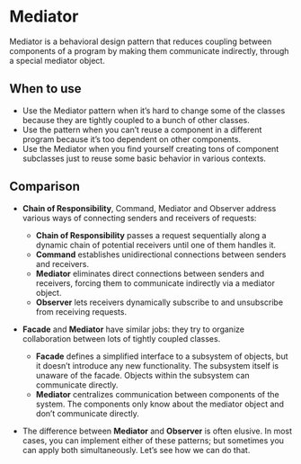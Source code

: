 # Mediator

Mediator is a behavioral design pattern that reduces coupling between components of a program by making them communicate indirectly, through a special mediator object.

## When to use

- Use the Mediator pattern when it’s hard to change some of the classes because they are tightly coupled to a bunch of other classes.
- Use the pattern when you can’t reuse a component in a different program because it’s too dependent on other components.
- Use the Mediator when you find yourself creating tons of component subclasses just to reuse some basic behavior in various contexts.

## Comparison

- **Chain of Responsibility**, Command, Mediator and Observer address various ways of connecting senders and receivers of requests:
  - **Chain of Responsibility** passes a request sequentially along a dynamic chain of potential receivers until one of them handles it.
  - **Command** establishes unidirectional connections between senders and receivers.
  - **Mediator** eliminates direct connections between senders and receivers, forcing them to communicate indirectly via a mediator object.
  - **Observer** lets receivers dynamically subscribe to and unsubscribe from receiving requests.

- **Facade** and **Mediator** have similar jobs: they try to organize collaboration between lots of tightly coupled classes.
  - **Facade** defines a simplified interface to a subsystem of objects, but it doesn’t introduce any new functionality. The subsystem itself is unaware of the facade. Objects within the subsystem can communicate directly.
  - **Mediator** centralizes communication between components of the system. The components only know about the mediator object and don’t communicate directly.

- The difference between **Mediator** and **Observer** is often elusive. In most cases, you can implement either of these patterns; but sometimes you can apply both simultaneously. Let’s see how we can do that.
